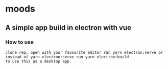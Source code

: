 # moods

## A simple app build in electron with vue

### How to use
```
clone rep, open with your favourite editor run yarn electron:serve or 
instead of yarn electron:serve run yarn electron:build
to use this as a desktop app.
```

